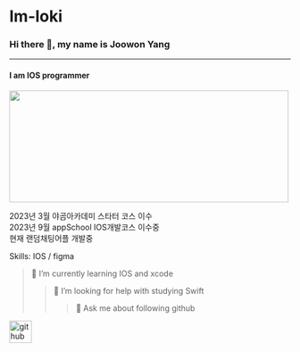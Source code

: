 # Im-loki
### Hi there 👋, my name is Joowon Yang
* * *
#### I am IOS programmer
<img src="https://github.com/lm-loki/Im-loki/assets/123723493/a708fe1a-925e-484c-88a0-d8137a1a017e" width= "500" height= "200">

2023년 3월 야곰아카데미 스타터 코스 이수<br/>
2023년 9월 appSchool IOS개발코스 이수중<br/>
현재 랜덤채팅어플 개발중<br/>


Skills: IOS / figma

> 🌱 I’m currently learning IOS and xcode 
>   > 🤔 I’m looking for help with studying Swift 
>   >   >💬 Ask me about following github


[<img src='https://cdn.jsdelivr.net/npm/simple-icons@3.0.1/icons/github.svg' alt='github' height='40'>](https://github.com/lm-loki)  

